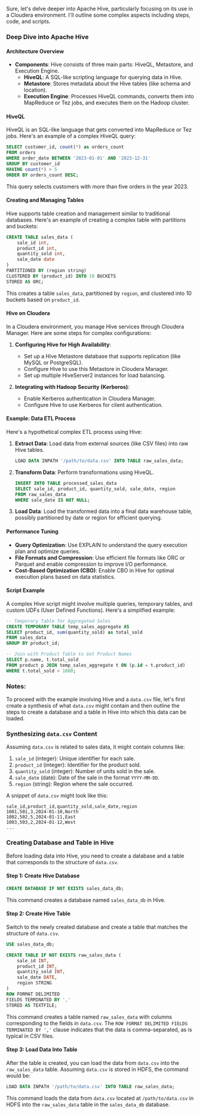 Sure, let's delve deeper into Apache Hive, particularly focusing on its use in a Cloudera environment. I'll outline some complex aspects including steps, code, and scripts.

### Deep Dive into Apache Hive

#### Architecture Overview
- **Components**: Hive consists of three main parts: HiveQL, Metastore, and Execution Engine.
  - **HiveQL**: A SQL-like scripting language for querying data in Hive.
  - **Metastore**: Stores metadata about the Hive tables (like schema and location).
  - **Execution Engine**: Processes HiveQL commands, converts them into MapReduce or Tez jobs, and executes them on the Hadoop cluster.

#### HiveQL
HiveQL is an SQL-like language that gets converted into MapReduce or Tez jobs. Here's an example of a complex HiveQL query:

```sql
SELECT customer_id, count(*) as orders_count
FROM orders
WHERE order_date BETWEEN '2023-01-01' AND '2023-12-31'
GROUP BY customer_id
HAVING count(*) > 5
ORDER BY orders_count DESC;
```

This query selects customers with more than five orders in the year 2023.

#### Creating and Managing Tables
Hive supports table creation and management similar to traditional databases. Here's an example of creating a complex table with partitions and buckets:

```sql
CREATE TABLE sales_data (
    sale_id int,
    product_id int,
    quantity_sold int,
    sale_date date
)
PARTITIONED BY (region string)
CLUSTERED BY (product_id) INTO 10 BUCKETS
STORED AS ORC;
```

This creates a table `sales_data`, partitioned by `region`, and clustered into 10 buckets based on `product_id`.

#### Hive on Cloudera
In a Cloudera environment, you manage Hive services through Cloudera Manager. Here are some steps for complex configurations:

1. **Configuring Hive for High Availability**:
   - Set up a Hive Metastore database that supports replication (like MySQL or PostgreSQL).
   - Configure Hive to use this Metastore in Cloudera Manager.
   - Set up multiple HiveServer2 instances for load balancing.

2. **Integrating with Hadoop Security (Kerberos)**:
   - Enable Kerberos authentication in Cloudera Manager.
   - Configure Hive to use Kerberos for client authentication.

#### Example: Data ETL Process
Here's a hypothetical complex ETL process using Hive:

1. **Extract Data**: Load data from external sources (like CSV files) into raw Hive tables.
   ```sql
   LOAD DATA INPATH '/path/to/data.csv' INTO TABLE raw_sales_data;
   ```

2. **Transform Data**: Perform transformations using HiveQL.
   ```sql
   INSERT INTO TABLE processed_sales_data
   SELECT sale_id, product_id, quantity_sold, sale_date, region
   FROM raw_sales_data
   WHERE sale_date IS NOT NULL;
   ```

3. **Load Data**: Load the transformed data into a final data warehouse table, possibly partitioned by date or region for efficient querying.

#### Performance Tuning
- **Query Optimization**: Use EXPLAIN to understand the query execution plan and optimize queries.
- **File Formats and Compression**: Use efficient file formats like ORC or Parquet and enable compression to improve I/O performance.
- **Cost-Based Optimization (CBO)**: Enable CBO in Hive for optimal execution plans based on data statistics.

#### Script Example
A complex Hive script might involve multiple queries, temporary tables, and custom UDFs (User Defined Functions). Here's a simplified example:

```sql
-- Temporary Table for Aggregated Sales
CREATE TEMPORARY TABLE temp_sales_aggregate AS
SELECT product_id, sum(quantity_sold) as total_sold
FROM sales_data
GROUP BY product_id;

-- Join with Product Table to Get Product Names
SELECT p.name, t.total_sold
FROM product p JOIN temp_sales_aggregate t ON (p.id = t.product_id)
WHERE t.total_sold > 1000;
```


### Notes:

To proceed with the example involving Hive and a `data.csv` file, let's first create a synthesis of what `data.csv` might contain and then outline the steps to create a database and a table in Hive into which this data can be loaded.

### Synthesizing `data.csv` Content
Assuming `data.csv` is related to sales data, it might contain columns like:

1. `sale_id` (integer): Unique identifier for each sale.
2. `product_id` (integer): Identifier for the product sold.
3. `quantity_sold` (integer): Number of units sold in the sale.
4. `sale_date` (date): Date of the sale in the format `YYYY-MM-DD`.
5. `region` (string): Region where the sale occurred.

A snippet of `data.csv` might look like this:

```csv
sale_id,product_id,quantity_sold,sale_date,region
1001,501,3,2024-01-10,North
1002,502,5,2024-01-11,East
1003,503,2,2024-01-12,West
...
```

### Creating Database and Table in Hive

Before loading data into Hive, you need to create a database and a table that corresponds to the structure of `data.csv`.

#### Step 1: Create Hive Database
```sql
CREATE DATABASE IF NOT EXISTS sales_data_db;
```
This command creates a database named `sales_data_db` in Hive.

#### Step 2: Create Hive Table
Switch to the newly created database and create a table that matches the structure of `data.csv`.

```sql
USE sales_data_db;

CREATE TABLE IF NOT EXISTS raw_sales_data (
    sale_id INT,
    product_id INT,
    quantity_sold INT,
    sale_date DATE,
    region STRING
)
ROW FORMAT DELIMITED
FIELDS TERMINATED BY ','
STORED AS TEXTFILE;
```

This command creates a table named `raw_sales_data` with columns corresponding to the fields in `data.csv`. The `ROW FORMAT DELIMITED FIELDS TERMINATED BY ','` clause indicates that the data is comma-separated, as is typical in CSV files.

#### Step 3: Load Data Into Table
After the table is created, you can load the data from `data.csv` into the `raw_sales_data` table. Assuming `data.csv` is stored in HDFS, the command would be:

```sql
LOAD DATA INPATH '/path/to/data.csv' INTO TABLE raw_sales_data;
```

This command loads the data from `data.csv` located at `/path/to/data.csv` in HDFS into the `raw_sales_data` table in the `sales_data_db` database.
